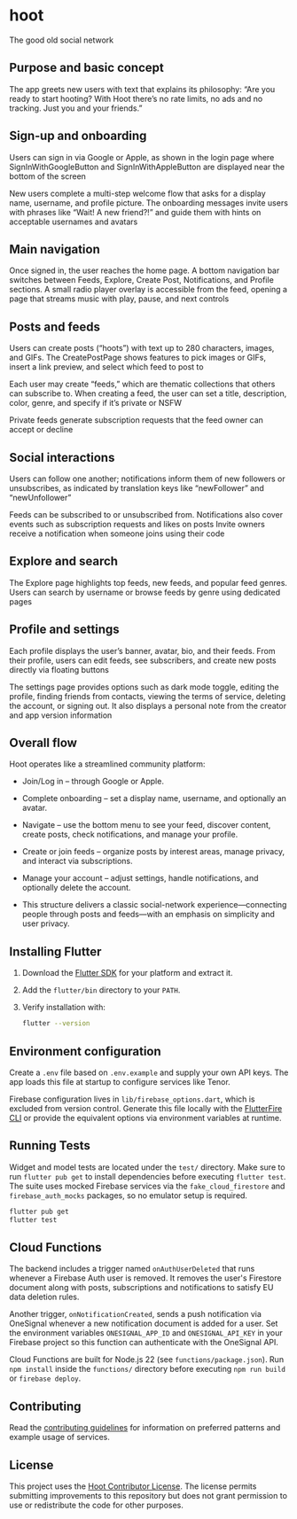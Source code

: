 # hoot

The good old social network

## Purpose and basic concept
The app greets new users with text that explains its philosophy: “Are you ready to start hooting? With Hoot there’s no rate limits, no ads and no tracking. Just you and your friends.”

## Sign‑up and onboarding
Users can sign in via Google or Apple, as shown in the login page where SignInWithGoogleButton and SignInWithAppleButton are displayed near the bottom of the screen

New users complete a multi-step welcome flow that asks for a display name, username, and profile picture. The onboarding messages invite users with phrases like “Wait! A new friend?!” and guide them with hints on acceptable usernames and avatars

## Main navigation
Once signed in, the user reaches the home page. A bottom navigation bar switches between Feeds, Explore, Create Post, Notifications, and Profile sections. A small radio player overlay is accessible from the feed, opening a page that streams music with play, pause, and next controls

## Posts and feeds
Users can create posts (“hoots”) with text up to 280 characters, images, and GIFs. The CreatePostPage shows features to pick images or GIFs, insert a link preview, and select which feed to post to

Each user may create “feeds,” which are thematic collections that others can subscribe to. When creating a feed, the user can set a title, description, color, genre, and specify if it’s private or NSFW

Private feeds generate subscription requests that the feed owner can accept or decline

## Social interactions
Users can follow one another; notifications inform them of new followers or unsubscribes, as indicated by translation keys like “newFollower” and “newUnfollower”

Feeds can be subscribed to or unsubscribed from. Notifications also cover events such as subscription requests and likes on posts
Invite owners receive a notification when someone joins using their code

## Explore and search
The Explore page highlights top feeds, new feeds, and popular feed genres. Users can search by username or browse feeds by genre using dedicated pages

## Profile and settings
Each profile displays the user’s banner, avatar, bio, and their feeds. From their profile, users can edit feeds, see subscribers, and create new posts directly via floating buttons

The settings page provides options such as dark mode toggle, editing the profile, finding friends from contacts, viewing the terms of service, deleting the account, or signing out. It also displays a personal note from the creator and app version information

## Overall flow
Hoot operates like a streamlined community platform:

- Join/Log in – through Google or Apple.

- Complete onboarding – set a display name, username, and optionally an avatar.

- Navigate – use the bottom menu to see your feed, discover content, create posts, check notifications, and manage your profile.

- Create or join feeds – organize posts by interest areas, manage privacy, and interact via subscriptions.

- Manage your account – adjust settings, handle notifications, and optionally delete the account.

- This structure delivers a classic social-network experience—connecting people through posts and feeds—with an emphasis on simplicity and user privacy.

## Installing Flutter

1. Download the [Flutter SDK](https://docs.flutter.dev/get-started/install) for your platform and extract it.
2. Add the `flutter/bin` directory to your `PATH`.
3. Verify installation with:

   ```bash
   flutter --version
   ```

## Environment configuration

Create a `.env` file based on `.env.example` and supply your own API keys. The
app loads this file at startup to configure services like Tenor.

Firebase configuration lives in `lib/firebase_options.dart`, which is excluded
from version control. Generate this file locally with the
[FlutterFire CLI](https://firebase.flutter.dev/docs/cli) or provide the
equivalent options via environment variables at runtime.

## Running Tests

Widget and model tests are located under the `test/` directory. Make sure to
run `flutter pub get` to install dependencies before executing `flutter test`.
The suite uses mocked Firebase services via the `fake_cloud_firestore` and
`firebase_auth_mocks` packages, so no emulator setup is required.

```bash
flutter pub get
flutter test
```

## Cloud Functions

The backend includes a trigger named `onAuthUserDeleted` that runs whenever a Firebase Auth user is removed. It removes the user's Firestore document along with posts, subscriptions and notifications to satisfy EU data deletion rules.

Another trigger, `onNotificationCreated`, sends a push notification via OneSignal whenever a new notification document is added for a user. Set the environment variables `ONESIGNAL_APP_ID` and `ONESIGNAL_API_KEY` in your Firebase project so this function can authenticate with the OneSignal API.

Cloud Functions are built for Node.js 22 (see `functions/package.json`). Run `npm install` inside the `functions/` directory before executing `npm run build` or `firebase deploy`.

## Contributing

Read the [contributing guidelines](CONTRIBUTING.md) for information on preferred patterns and example usage of services.


## License

This project uses the [Hoot Contributor License](LICENSE). The license permits
submitting improvements to this repository but does not grant permission to use
or redistribute the code for other purposes.
